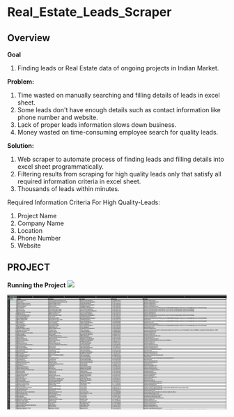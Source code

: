 # Real_Estate_Leads_Scraper

<H2>Overview</H2>

**Goal**
1) Finding leads or Real Estate data of ongoing projects in Indian Market. 

**Problem:** 
1) Time wasted on manually searching and filling details of leads in excel sheet.
2) Some leads don't have enough details such as contact information like phone number and website.
3) Lack of proper leads information slows down business.
4) Money wasted on time-consuming employee search for quality leads.

**Solution:**
1) Web scraper to automate process of finding leads and filling details into excel sheet programmatically.
2) Filtering results from scraping for high quality leads only that satisfy all required information criteria in excel sheet.
3) Thousands of leads within minutes.

Required Information Criteria For High Quality-Leads:
1) Project Name
2) Company Name
3) Location
4) Phone Number
5) Website 

<H2>PROJECT</H2>

**Running the Project**
<a href="https://asciinema.org/a/291902?autoplay=1"><img src="https://asciinema.org/a/291902.png" width="836"/></a>

![](images/output_img.png?raw=true)
